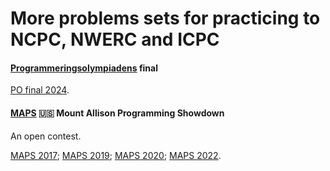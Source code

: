 More problems sets for practicing to NCPC, NWERC and ICPC
=========================================================

#### [Programmeringsolympiadens] final

[PO final 2024][].


#### [MAPS] 🇺🇸 Mount Allison Programming Showdown

An open contest.

[MAPS 2017][];
[MAPS 2019][];
[MAPS 2020][];
[MAPS 2022][].


[MAPS]: https://mapscontest.com/
[MAPS 2017]: https://open.kattis.com/problem-sources/Mount%20Allison%20Programming%20Showdown%20%28MAPS%202017%29?order=difficulty_data
[MAPS 2019]: https://open.kattis.com/problem-sources/Mount%20Allison%20Programming%20Showdown%20%28MAPS%202019%29?order=difficulty_data
[MAPS 2020]: https://open.kattis.com/problem-sources/Mount%20Allison%20Programming%20Showdown%20%28MAPS%202020%29?order=difficulty_data
[MAPS 2022]: https://open.kattis.com/problem-sources/Mount%20Allison%20Programming%20Showdown%20%28MAPS%202022%29?order=difficulty_data

[Programmeringsolympiadens]: https://progolymp.se/
[PO final 2024]: https://open.kattis.com/problem-sources/Programmeringsolympiadens%20final%202024?order=difficulty_data
[PO final 2019]: https://open.kattis.com/problem-sources/Programmeringsolympiadens%20final%202019?order=difficulty_data
[PO final 2017]: https://open.kattis.com/problem-sources/Programmeringsolympiadens%20final%202017?order=difficulty_data
[PO final 2016]: https://open.kattis.com/problem-sources/Programmeringsolympiadens%20final%202016?order=difficulty_data
[PO final 2012]: https://open.kattis.com/problem-sources/Programmeringsolympiadens%20final%202012?order=difficulty_data
[PO final 2010]: https://open.kattis.com/problem-sources/Programmeringsolympiadens%20final%202010?order=difficulty_data
